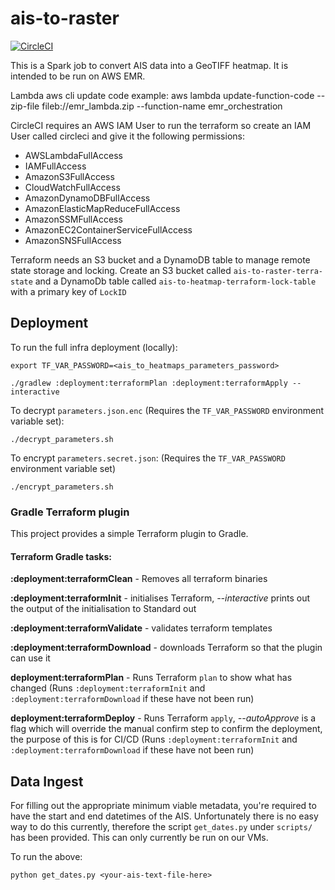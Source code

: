 # ais-to-raster

[![CircleCI](https://circleci.com/gh/UKHO/spark-ais-to-raster.svg?style=svg)](https://circleci.com/gh/UKHO/spark-ais-to-raster)

This is a Spark job to convert AIS data into a GeoTIFF heatmap. It is intended to be run on AWS EMR.

Lambda aws cli update code example:
aws lambda update-function-code --zip-file fileb://emr_lambda.zip --function-name emr_orchestration


CircleCI requires an AWS IAM User to run the terraform so create an IAM User called circleci and give it the following permissions:
* AWSLambdaFullAccess
* IAMFullAccess
* AmazonS3FullAccess
* CloudWatchFullAccess
* AmazonDynamoDBFullAccess
* AmazonElasticMapReduceFullAccess
* AmazonSSMFullAccess
* AmazonEC2ContainerServiceFullAccess
* AmazonSNSFullAccess

Terraform needs an S3 bucket and a DynamoDB table to manage remote state storage and locking.
Create an S3 bucket called `ais-to-raster-terra-state` and a DynamoDb table called `ais-to-heatmap-terraform-lock-table` with a primary key of `LockID`

## Deployment

To run the full infra deployment (locally):

```
export TF_VAR_PASSWORD=<ais_to_heatmaps_parameters_password>

./gradlew :deployment:terraformPlan :deployment:terraformApply --interactive
```

To decrypt `parameters.json.enc` (Requires the ```TF_VAR_PASSWORD``` environment variable set):

```
./decrypt_parameters.sh
```


To encrypt `parameters.secret.json`: (Requires the ```TF_VAR_PASSWORD``` environment variable set)

```
./encrypt_parameters.sh
```

### Gradle Terraform plugin
This project provides a simple Terraform plugin to Gradle.

#### Terraform Gradle tasks:

**:deployment:terraformClean** - Removes all terraform binaries

**:deployment:terraformInit** - initialises Terraform, *--interactive* prints out the output of the initialisation to Standard out

**:deployment:terraformValidate** - validates terraform templates

**:deployment:terraformDownload** - downloads Terraform so that the plugin can use it

**deployment:terraformPlan** - Runs Terraform ```plan``` to show what has changed (Runs ```:deployment:terraformInit``` and ```:deployment:terraformDownload``` if these have not been run)

**deployment:terraformDeploy** - Runs Terraform ```apply```, *--autoApprove* is a flag which will override the manual confirm step to confirm the deployment, the purpose of this is for CI/CD (Runs ```:deployment:terraformInit``` and ```:deployment:terraformDownload``` if these have not been run)


## Data Ingest

For filling out the appropriate minimum viable metadata, you're required to have the start and end datetimes of the AIS. Unfortunately there is no easy way to do this currently, therefore the script `get_dates.py` under `scripts/` has been provided. This can only currently be run on our VMs.

To run the above:

```
python get_dates.py <your-ais-text-file-here>
```

